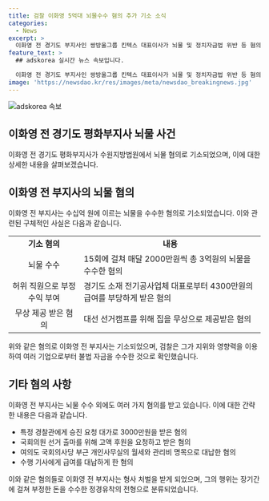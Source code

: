 ```yaml
---
title: 검찰 이화영 5억대 뇌물수수 혐의 추가 기소 소식
categories:
  - News
excerpt: >
  이화영 전 경기도 부지사인 쌍방울그룹 킨텍스 대표이사가 뇌물 및 정치자금법 위반 등 혐의로 기소됐다. 그는 여러 기업으로부터 불법 자금을 수수한 것으로 밝혀졌으며, 대북 송금 공모 혐의로 이미 징역형을 선고받았다. 이에 대한 추가 기소로 수원지방법원에서 영장실질심사에 출석하기 위해 검찰청으로 향한 모습.
feature_text: >
  ## adskorea 실시간 뉴스 속보입니다.

  이화영 전 경기도 부지사인 쌍방울그룹 킨텍스 대표이사가 뇌물 및 정치자금법 위반 등 혐의로 기소됐다. 그는 여러 기업으로부터 불법 자금을 수수한 것으로 밝혀졌으며, 대북 송금 공모 혐의로 이미 징역형을 선고받았다. 이에 대한 추가 기소로 수원지방법원에서 영장실질심사에 출석하기 위해 검찰청으로 향한 모습.
image: 'https://newsdao.kr/res/images/meta/newsdao_breakingnews.jpg'
---
```


<p><img src="https://newsdao.kr/res/images/meta/newsdao_breakingnews.jpg" alt="adskorea 속보" /></p>

<h2 data-ke-size="size26">이화영 전 경기도 평화부지사 뇌물 사건</h2>

<p data-ke-size="size16">이화영 전 경기도 평화부지사가 수원지방법원에서 뇌물 혐의로 기소되었으며, 이에 대한 상세한 내용을 살펴보겠습니다. </p>

<h2 data-ke-size="size24">이화영 전 부지사의 뇌물 혐의</h2>

<p data-ke-size="size16">이화영 전 부지사는 수십억 원에 이르는 뇌물을 수수한 혐의로 기소되었습니다. 이와 관련된 구체적인 사실은 다음과 같습니다.</p>

<table>
  <tr>
    <td style="text-align: center; height: 17px;"><b>기소 혐의</b></td>
    <td style="text-align: center; height: 17px;"><b>내용</b></td>
  </tr>
  <tr>
    <td style="text-align: center; height: 17px;">뇌물 수수</td>
    <td>15회에 걸쳐 매달 2000만원씩 총 3억원의 뇌물을 수수한 혐의</td>
  </tr>
  <tr>
    <td style="text-align: center; height: 17px;">허위 직원으로 부정수익 부여</td>
    <td>경기도 소재 전기공사업체 대표로부터 4300만원의 급여를 부당하게 받은 혐의</td>
  </tr>
  <tr>
    <td style="text-align: center; height: 17px;">무상 제공 받은 혐의</td>
    <td>대선 선거캠프를 위해 집을 무상으로 제공받은 혐의</td>
  </tr>
</table>

<p data-ke-size="size16">위와 같은 혐의로 이화영 전 부지사는 기소되었으며, 검찰은 그가 지위와 영향력을 이용하여 여러 기업으로부터 불법 자금을 수수한 것으로 확인했습니다.</p>

<h2 data-ke-size="size24">기타 혐의 사항</h2>

<p data-ke-size="size16">이화영 전 부지사는 뇌물 수수 외에도 여러 가지 혐의를 받고 있습니다. 이에 대한 간략한 내용은 다음과 같습니다.</p>

<ul>
  <li>특정 경찰관에게 승진 요청 대가로 3000만원을 받은 혐의</li>
  <li>국회의원 선거 출마를 위해 고액 후원을 요청하고 받은 혐의</li>
  <li>여의도 국회의사당 부근 개인사무실의 월세와 관리비 명목으로 대납한 혐의</li>
  <li>수행 기사에게 급여를 대납하게 한 혐의</li>
</ul>

<p data-ke-size="size16">이와 같은 혐의들로 이화영 전 부지사는 형사 처벌을 받게 되었으며, 그의 행위는 장기간에 걸쳐 부정한 돈을 수수한 정경유착의 전형으로 분류되었습니다.</p>

